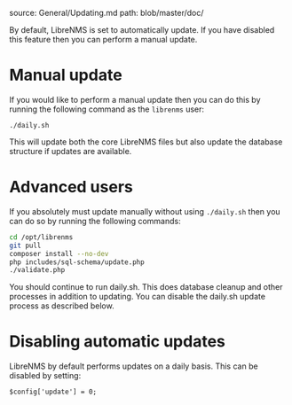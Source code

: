 source: General/Updating.md
path: blob/master/doc/

By default, LibreNMS is set to automatically update. If you have
disabled this feature then you can perform a manual update.

# Manual update

If you would like to perform a manual update then you can do this by
running the following command as the `librenms` user:

`./daily.sh`

This will update both the core LibreNMS files but also update the database
structure if updates are available.

# Advanced users

If you absolutely must update manually without using `./daily.sh` then
you can do so by running the following commands:

```bash
cd /opt/librenms
git pull
composer install --no-dev
php includes/sql-schema/update.php
./validate.php
```

You should continue to run daily.sh.  This does database cleanup and
other processes in addition to updating. You can disable the daily.sh
update process as described below.

# Disabling automatic updates

LibreNMS by default performs updates on a daily basis. This can be disabled by setting:

`$config['update'] = 0;`
